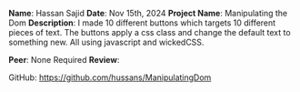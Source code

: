 **Name**: Hassan Sajid
**Date**: Nov 15th, 2024
**Project Name**: Manipulating the Dom
**Description**: I made 10 different buttons which targets 10 different pieces of text. The buttons apply a css class and change the default text to something new. All using javascript and wickedCSS.

**Peer**: None Required
**Review**: 

GitHub: https://github.com/hussans/ManipulatingDom